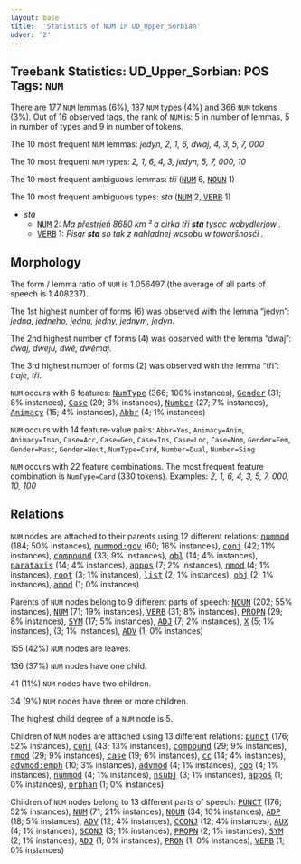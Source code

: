 ```yaml
---
layout: base
title:  'Statistics of NUM in UD_Upper_Sorbian'
udver: '2'
---
```


## Treebank Statistics: UD_Upper_Sorbian: POS Tags: `NUM`

There are 177 `NUM` lemmas (6%), 187 `NUM` types (4%) and 366 `NUM` tokens (3%).
Out of 16 observed tags, the rank of `NUM` is: 5 in number of lemmas, 5 in number of types and 9 in number of tokens.

The 10 most frequent `NUM` lemmas: <em>jedyn, 2, 1, 6, dwaj, 4, 3, 5, 7, 000</em>

The 10 most frequent `NUM` types:  <em>2, 1, 6, 4, 3, jedyn, 5, 7, 000, 10</em>

The 10 most frequent ambiguous lemmas: <em>tři</em> (<tt><a href="hsb-pos-NUM.html">NUM</a></tt> 6, <tt><a href="hsb-pos-NOUN.html">NOUN</a></tt> 1)

The 10 most frequent ambiguous types:  <em>sta</em> (<tt><a href="hsb-pos-NUM.html">NUM</a></tt> 2, <tt><a href="hsb-pos-VERB.html">VERB</a></tt> 1)


* <em>sta</em>
  * <tt><a href="hsb-pos-NUM.html">NUM</a></tt> 2: <em>Ma přestrjeń 8680 km ² a cirka tři <b>sta</b> tysac wobydlerjow .</em>
  * <tt><a href="hsb-pos-VERB.html">VERB</a></tt> 1: <em>Pisar <b>sta</b> so tak z nahladnej wosobu w towaršnosći .</em>

## Morphology

The form / lemma ratio of `NUM` is 1.056497 (the average of all parts of speech is 1.408237).

The 1st highest number of forms (6) was observed with the lemma “jedyn”: <em>jedna, jedneho, jednu, jedny, jednym, jedyn</em>.

The 2nd highest number of forms (4) was observed with the lemma “dwaj”: <em>dwaj, dweju, dwě, dwěmaj</em>.

The 3rd highest number of forms (2) was observed with the lemma “tři”: <em>traje, tři</em>.

`NUM` occurs with 6 features: <tt><a href="hsb-feat-NumType.html">NumType</a></tt> (366; 100% instances), <tt><a href="hsb-feat-Gender.html">Gender</a></tt> (31; 8% instances), <tt><a href="hsb-feat-Case.html">Case</a></tt> (29; 8% instances), <tt><a href="hsb-feat-Number.html">Number</a></tt> (27; 7% instances), <tt><a href="hsb-feat-Animacy.html">Animacy</a></tt> (15; 4% instances), <tt><a href="hsb-feat-Abbr.html">Abbr</a></tt> (4; 1% instances)

`NUM` occurs with 14 feature-value pairs: `Abbr=Yes`, `Animacy=Anim`, `Animacy=Inan`, `Case=Acc`, `Case=Gen`, `Case=Ins`, `Case=Loc`, `Case=Nom`, `Gender=Fem`, `Gender=Masc`, `Gender=Neut`, `NumType=Card`, `Number=Dual`, `Number=Sing`

`NUM` occurs with 22 feature combinations.
The most frequent feature combination is `NumType=Card` (330 tokens).
Examples: <em>2, 1, 6, 4, 3, 5, 7, 000, 10, 100</em>


## Relations

`NUM` nodes are attached to their parents using 12 different relations: <tt><a href="hsb-dep-nummod.html">nummod</a></tt> (184; 50% instances), <tt><a href="hsb-dep-nummod-gov.html">nummod:gov</a></tt> (60; 16% instances), <tt><a href="hsb-dep-conj.html">conj</a></tt> (42; 11% instances), <tt><a href="hsb-dep-compound.html">compound</a></tt> (33; 9% instances), <tt><a href="hsb-dep-obl.html">obl</a></tt> (14; 4% instances), <tt><a href="hsb-dep-parataxis.html">parataxis</a></tt> (14; 4% instances), <tt><a href="hsb-dep-appos.html">appos</a></tt> (7; 2% instances), <tt><a href="hsb-dep-nmod.html">nmod</a></tt> (4; 1% instances), <tt><a href="hsb-dep-root.html">root</a></tt> (3; 1% instances), <tt><a href="hsb-dep-list.html">list</a></tt> (2; 1% instances), <tt><a href="hsb-dep-obj.html">obj</a></tt> (2; 1% instances), <tt><a href="hsb-dep-amod.html">amod</a></tt> (1; 0% instances)

Parents of `NUM` nodes belong to 9 different parts of speech: <tt><a href="hsb-pos-NOUN.html">NOUN</a></tt> (202; 55% instances), <tt><a href="hsb-pos-NUM.html">NUM</a></tt> (71; 19% instances), <tt><a href="hsb-pos-VERB.html">VERB</a></tt> (31; 8% instances), <tt><a href="hsb-pos-PROPN.html">PROPN</a></tt> (29; 8% instances), <tt><a href="hsb-pos-SYM.html">SYM</a></tt> (17; 5% instances), <tt><a href="hsb-pos-ADJ.html">ADJ</a></tt> (7; 2% instances), <tt><a href="hsb-pos-X.html">X</a></tt> (5; 1% instances),  (3; 1% instances), <tt><a href="hsb-pos-ADV.html">ADV</a></tt> (1; 0% instances)

155 (42%) `NUM` nodes are leaves.

136 (37%) `NUM` nodes have one child.

41 (11%) `NUM` nodes have two children.

34 (9%) `NUM` nodes have three or more children.

The highest child degree of a `NUM` node is 5.

Children of `NUM` nodes are attached using 13 different relations: <tt><a href="hsb-dep-punct.html">punct</a></tt> (176; 52% instances), <tt><a href="hsb-dep-conj.html">conj</a></tt> (43; 13% instances), <tt><a href="hsb-dep-compound.html">compound</a></tt> (29; 9% instances), <tt><a href="hsb-dep-nmod.html">nmod</a></tt> (29; 9% instances), <tt><a href="hsb-dep-case.html">case</a></tt> (19; 6% instances), <tt><a href="hsb-dep-cc.html">cc</a></tt> (14; 4% instances), <tt><a href="hsb-dep-advmod-emph.html">advmod:emph</a></tt> (10; 3% instances), <tt><a href="hsb-dep-advmod.html">advmod</a></tt> (4; 1% instances), <tt><a href="hsb-dep-cop.html">cop</a></tt> (4; 1% instances), <tt><a href="hsb-dep-nummod.html">nummod</a></tt> (4; 1% instances), <tt><a href="hsb-dep-nsubj.html">nsubj</a></tt> (3; 1% instances), <tt><a href="hsb-dep-appos.html">appos</a></tt> (1; 0% instances), <tt><a href="hsb-dep-orphan.html">orphan</a></tt> (1; 0% instances)

Children of `NUM` nodes belong to 13 different parts of speech: <tt><a href="hsb-pos-PUNCT.html">PUNCT</a></tt> (176; 52% instances), <tt><a href="hsb-pos-NUM.html">NUM</a></tt> (71; 21% instances), <tt><a href="hsb-pos-NOUN.html">NOUN</a></tt> (34; 10% instances), <tt><a href="hsb-pos-ADP.html">ADP</a></tt> (18; 5% instances), <tt><a href="hsb-pos-ADV.html">ADV</a></tt> (12; 4% instances), <tt><a href="hsb-pos-CCONJ.html">CCONJ</a></tt> (12; 4% instances), <tt><a href="hsb-pos-AUX.html">AUX</a></tt> (4; 1% instances), <tt><a href="hsb-pos-SCONJ.html">SCONJ</a></tt> (3; 1% instances), <tt><a href="hsb-pos-PROPN.html">PROPN</a></tt> (2; 1% instances), <tt><a href="hsb-pos-SYM.html">SYM</a></tt> (2; 1% instances), <tt><a href="hsb-pos-ADJ.html">ADJ</a></tt> (1; 0% instances), <tt><a href="hsb-pos-PRON.html">PRON</a></tt> (1; 0% instances), <tt><a href="hsb-pos-VERB.html">VERB</a></tt> (1; 0% instances)


